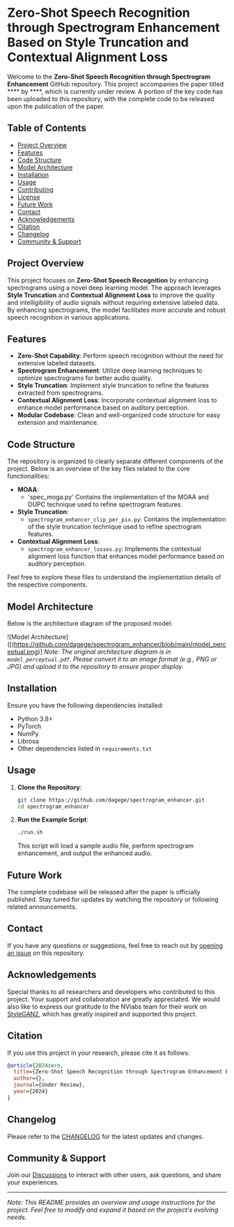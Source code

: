 # Zero-Shot Speech Recognition through Spectrogram Enhancement Based on Style Truncation and Contextual Alignment Loss

Welcome to the **Zero-Shot Speech Recognition through Spectrogram Enhancement** GitHub repository. This project accompanies the paper titled **** by ****, which is currently under review. A portion of the key code has been uploaded to this repository, with the complete code to be released upon the publication of the paper.

## Table of Contents

- [Project Overview](#project-overview)
- [Features](#features)
- [Code Structure](#code-structure)
- [Model Architecture](#model-architecture)
- [Installation](#installation)
- [Usage](#usage)
- [Contributing](#contributing)
- [License](#license)
- [Future Work](#future-work)
- [Contact](#contact)
- [Acknowledgements](#acknowledgements)
- [Citation](#citation)
- [Changelog](#changelog)
- [Community & Support](#community--support)

## Project Overview

This project focuses on **Zero-Shot Speech Recognition** by enhancing spectrograms using a novel deep learning model. The approach leverages **Style Truncation** and **Contextual Alignment Loss** to improve the quality and intelligibility of audio signals without requiring extensive labeled data. By enhancing spectrograms, the model facilitates more accurate and robust speech recognition in various applications.

## Features

- **Zero-Shot Capability**: Perform speech recognition without the need for extensive labeled datasets.
- **Spectrogram Enhancement**: Utilize deep learning techniques to optimize spectrograms for better audio quality.
- **Style Truncation**: Implement style truncation to refine the features extracted from spectrograms.
- **Contextual Alignment Loss**: Incorporate contextual alignment loss to enhance model performance based on auditory perception.
- **Modular Codebase**: Clean and well-organized code structure for easy extension and maintenance.

## Code Structure

The repository is organized to clearly separate different components of the project. Below is an overview of the key files related to the core functionalities:

- **MOAA**:
  - 'spec_moga.py'   Contains the implementation of the MOAA and DUPC technique used to refine spectrogram features.
- **Style Truncation**:
  - `spectrogram_enhancer_clip_per_pix.py`: Contains the implementation of the style truncation technique used to refine spectrogram features.
- **Contextual Alignment Loss**:
  - `spectrogram_enhancer_losses.py`: Implements the contextual alignment loss function that enhances model performance based on auditory perception.


Feel free to explore these files to understand the implementation details of the respective components.

## Model Architecture

Below is the architecture diagram of the proposed model:

![Model Architecture]([(https://github.com/dagege/spectrogram_enhancer/blob/main/model_perceptual.png)]
*Note: The original architecture diagram is in `model_perceptual.pdf`. Please convert it to an image format (e.g., PNG or JPG) and upload it to the repository to ensure proper display.*

## Installation

Ensure you have the following dependencies installed:

- Python 3.8+
- PyTorch
- NumPy
- Librosa
- Other dependencies listed in `requirements.txt`

## Usage

1. **Clone the Repository**:

    ```bash
    git clone https://github.com/dagege/spectrogram_enhancer.git
    cd spectrogram_enhancer
    ```

2. **Run the Example Script**:

    ```bash
    ./run.sh
    ```

    This script will load a sample audio file, perform spectrogram enhancement, and output the enhanced audio.


## Future Work

The complete codebase will be released after the paper is officially published. Stay tuned for updates by watching the repository or following related announcements.

## Contact

If you have any questions or suggestions, feel free to reach out by [opening an issue](https://github.com/dagege/spectrogram_enhancer/issues) on this repository.

## Acknowledgements

Special thanks to all researchers and developers who contributed to this project. Your support and collaboration are greatly appreciated.
We would also like to express our gratitude to the NVlabs team for their work on [StyleGAN2](https://github.com/NVlabs/stylegan2), which has greatly inspired and supported this project.

## Citation

If you use this project in your research, please cite it as follows:

```bibtex
@article{2024zero,
  title={Zero-Shot Speech Recognition through Spectrogram Enhancement Based on Style Truncation and Contextual Alignment Loss},
  author={},
  journal={Under Review},
  year={2024}
}
```

## Changelog

Please refer to the [CHANGELOG](CHANGELOG.md) for the latest updates and changes.

## Community & Support

Join our [Discussions](https://github.com/dagege/spectrogram_enhancer/discussions) to interact with other users, ask questions, and share your experiences.

---

*Note: This README provides an overview and usage instructions for the project. Feel free to modify and expand it based on the project's evolving needs.*
